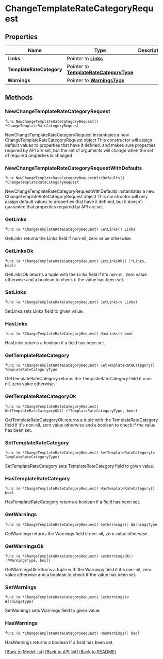 # ChangeTemplateRateCategoryRequest

## Properties

Name | Type | Description | Notes
------------ | ------------- | ------------- | -------------
**Links** | Pointer to [**Links**](Links.md) |  | [optional] 
**TemplateRateCategory** | Pointer to [**TemplateRateCategoryType**](TemplateRateCategoryType.md) |  | [optional] 
**Warnings** | Pointer to [**WarningsType**](WarningsType.md) |  | [optional] 

## Methods

### NewChangeTemplateRateCategoryRequest

`func NewChangeTemplateRateCategoryRequest() *ChangeTemplateRateCategoryRequest`

NewChangeTemplateRateCategoryRequest instantiates a new ChangeTemplateRateCategoryRequest object
This constructor will assign default values to properties that have it defined,
and makes sure properties required by API are set, but the set of arguments
will change when the set of required properties is changed

### NewChangeTemplateRateCategoryRequestWithDefaults

`func NewChangeTemplateRateCategoryRequestWithDefaults() *ChangeTemplateRateCategoryRequest`

NewChangeTemplateRateCategoryRequestWithDefaults instantiates a new ChangeTemplateRateCategoryRequest object
This constructor will only assign default values to properties that have it defined,
but it doesn't guarantee that properties required by API are set

### GetLinks

`func (o *ChangeTemplateRateCategoryRequest) GetLinks() Links`

GetLinks returns the Links field if non-nil, zero value otherwise.

### GetLinksOk

`func (o *ChangeTemplateRateCategoryRequest) GetLinksOk() (*Links, bool)`

GetLinksOk returns a tuple with the Links field if it's non-nil, zero value otherwise
and a boolean to check if the value has been set.

### SetLinks

`func (o *ChangeTemplateRateCategoryRequest) SetLinks(v Links)`

SetLinks sets Links field to given value.

### HasLinks

`func (o *ChangeTemplateRateCategoryRequest) HasLinks() bool`

HasLinks returns a boolean if a field has been set.

### GetTemplateRateCategory

`func (o *ChangeTemplateRateCategoryRequest) GetTemplateRateCategory() TemplateRateCategoryType`

GetTemplateRateCategory returns the TemplateRateCategory field if non-nil, zero value otherwise.

### GetTemplateRateCategoryOk

`func (o *ChangeTemplateRateCategoryRequest) GetTemplateRateCategoryOk() (*TemplateRateCategoryType, bool)`

GetTemplateRateCategoryOk returns a tuple with the TemplateRateCategory field if it's non-nil, zero value otherwise
and a boolean to check if the value has been set.

### SetTemplateRateCategory

`func (o *ChangeTemplateRateCategoryRequest) SetTemplateRateCategory(v TemplateRateCategoryType)`

SetTemplateRateCategory sets TemplateRateCategory field to given value.

### HasTemplateRateCategory

`func (o *ChangeTemplateRateCategoryRequest) HasTemplateRateCategory() bool`

HasTemplateRateCategory returns a boolean if a field has been set.

### GetWarnings

`func (o *ChangeTemplateRateCategoryRequest) GetWarnings() WarningsType`

GetWarnings returns the Warnings field if non-nil, zero value otherwise.

### GetWarningsOk

`func (o *ChangeTemplateRateCategoryRequest) GetWarningsOk() (*WarningsType, bool)`

GetWarningsOk returns a tuple with the Warnings field if it's non-nil, zero value otherwise
and a boolean to check if the value has been set.

### SetWarnings

`func (o *ChangeTemplateRateCategoryRequest) SetWarnings(v WarningsType)`

SetWarnings sets Warnings field to given value.

### HasWarnings

`func (o *ChangeTemplateRateCategoryRequest) HasWarnings() bool`

HasWarnings returns a boolean if a field has been set.


[[Back to Model list]](../README.md#documentation-for-models) [[Back to API list]](../README.md#documentation-for-api-endpoints) [[Back to README]](../README.md)


